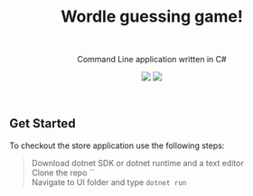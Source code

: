 <h1 align="center">  Wordle guessing game! </h1> <br>
<p align="center">
  Command Line application written in C#
</p>


<p align="center">  <img src="https://img.shields.io/badge/.NET-512BD4?style=for-the-badge&logo=dotnet&logoColor=white" />  <img src="https://img.shields.io/badge/C%23-239120?style=for-the-badge&logo=c-sharp&logoColor=white" /></p>
<br>


## Get Started

To checkout the store application use the following steps:

> Download dotnet SDK or dotnet runtime and a text editor <br>
> Clone the repo `` <br>
> Navigate to UI folder and type `dotnet run`